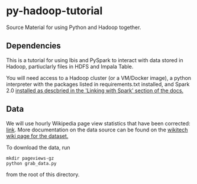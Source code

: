 # py-hadoop-tutorial
Source Material for using Python and Hadoop together.

## Dependencies
This is a tutorial for using Ibis and PySpark to interact with data stored in
Hadoop, partiuclarly files in HDFS and Impala Table.

You will need access to a Hadoop cluster (or a VM/Docker image), a python
interpreter with the packages listed in requirements.txt installed, and Spark
2.0 [installed as descbried in the 'Linking with Spark' section of the docs.](http://spark.apache.org/docs/latest/programming-guide.html)

## Data
We will use hourly Wikipedia page view statistics that have been corrected:
[link](https://dumps.wikimedia.org/other/pageviews/2016/). More documentation
on the data source can be found on the [wikitech wiki page for the dataset.](https://wikitech.wikimedia.org/wiki/Analytics/Data/Pageviews)

To download the data, run 

    mkdir pageviews-gz
    python grab_data.py

from the root of this directory.



